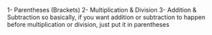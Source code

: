 1- Parentheses (Brackets)
2- Multiplication & Division
3- Addition & Subtraction
so basically, if you want addition or subtraction to happen before multiplication or division, just put it in parentheses

